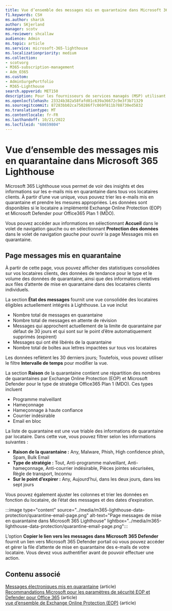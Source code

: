 ```yaml
---
title: Vue d’ensemble des messages mis en quarantaine dans Microsoft 365 Lighthouse
f1.keywords: CSH
ms.author: sharik
author: SKjerland
manager: scotv
ms.reviewer: shcallaw
audience: Admin
ms.topic: article
ms.service: microsoft-365-lighthouse
ms.localizationpriority: medium
ms.collection:
- scotvorg
- M365-subscription-management
- Adm_O365
ms.custom:
- AdminSurgePortfolio
- M365-Lighthouse
search.appverid: MET150
description: Pour les fournisseurs de services managés (MSP) utilisant Microsoft 365 Lighthouse, découvrez comment gérer les messages mis en quarantaine.
ms.openlocfilehash: 23324b382a58fafd01c639a36672c9e3f3b71329
ms.sourcegitcommit: 87283bb02ca750286f7c069f811b788730ed5832
ms.translationtype: MT
ms.contentlocale: fr-FR
ms.lasthandoff: 10/21/2022
ms.locfileid: "68659804"
---
```

# <a name="overview-of-quarantined-messages-in-microsoft-365-lighthouse"></a>Vue d’ensemble des messages mis en quarantaine dans Microsoft 365 Lighthouse

Microsoft 365 Lighthouse vous permet de voir des insights et des informations sur les e-mails mis en quarantaine dans tous vos locataires clients. À partir d’une vue unique, vous pouvez trier les e-mails mis en quarantaine et prendre les mesures appropriées. Les données sont disponibles si le locataire a implémenté Exchange Online Protection (EOP) et Microsoft Defender pour Office365 Plan 1 (MDO).

Vous pouvez accéder aux informations en sélectionnant **Accueil** dans le volet de navigation gauche ou en sélectionnant **Protection des données** dans le volet de navigation gauche pour ouvrir la page Messages mis en quarantaine.

## <a name="quarantined-messages-page"></a>Page messages mis en quarantaine

À partir de cette page, vous pouvez afficher des statistiques consolidées sur vos locataires clients, des données de tendance pour le type et le volume des données de quarantaine, ainsi que des informations relatives aux files d’attente de mise en quarantaine dans des locataires clients individuels.

La section **État des messages** fournit une vue consolidée des locataires éligibles actuellement intégrés à Lighthouse. La vue inclut

- Nombre total de messages en quarantaine
- Nombre total de messages en attente de révision
- Messages qui approchent actuellement de la limite de quarantaine par défaut de 30 jours et qui sont sur le point d’être automatiquement supprimés (expirent)
- Messages qui ont été libérés de la quarantaine
- Nombre total de boîtes aux lettres impactées sur tous vos locataires

Les données reflètent les 30 derniers jours; Toutefois, vous pouvez utiliser le filtre **Intervalle de temps** pour modifier la vue.

La section **Raison** de la quarantaine contient une répartition des nombres de quarantaines par Exchange Online Protection (EOP) et Microsoft Defender pour le type de stratégie Office365 Plan 1 (MDO). Ces types incluent

- Programme malveillant
- Hameçonnage
- Hameçonnage à haute confiance
- Courrier indésirable
- Email en bloc

La liste de quarantaine est une vue triable des informations de quarantaine par locataire. Dans cette vue, vous pouvez filtrer selon les informations suivantes :

- **Raison de la quarantaine :** Any, Malware, Phish, High confidence phish, Spam, Bulk Email
- **Type de stratégie :** Tout, Anti-programme malveillant, Anti-hameçonnage, Anti-courrier indésirable, Pièces jointes sécurisées, Règle de transport, Inconnu
- **Sur le point d’expirer :** Any, Aujourd’hui, dans les deux jours, dans les sept jours

Vous pouvez également ajuster les colonnes et trier les données en fonction du locataire, de l’état des messages et des dates d’expiration.

:::image type="content" source="../media/m365-lighthouse-data-protection/quarantine-email-page.png" alt-text="Page messages de mise en quarantaine dans Microsoft 365 Lighthouse" lightbox="../media/m365-lighthouse-data-protection/quarantine-email-page.png":::

L’option **Copier le lien vers les messages dans Microsoft** **365 Defender** fournit un lien vers Microsoft 365 Defender portail où vous pouvez accéder et gérer la file d’attente de mise en quarantaine des e-mails de votre locataire. Vous devez vous authentifier avant de pouvoir effectuer une action.

## <a name="related-content"></a>Contenu associé

[Messages électroniques mis en quarantaine](../security/office-365-security/quarantine-email-messages.md) (article)\
[Recommandations Microsoft pour les paramètres de sécurité EOP et Defender pour Office 365](../security/office-365-security/recommended-settings-for-eop-and-office365.md) (article)\
[vue d’ensemble de Exchange Online Protection (EOP)](../security/office-365-security/exchange-online-protection-overview.md) (article)
